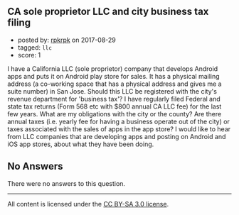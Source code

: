 ## CA sole proprietor LLC and city business tax filing

- posted by: [rpkrpk](https://stackexchange.com/users/47387/rpkrpk) on 2017-08-29
- tagged: `llc`
- score: 1

I have a California LLC (sole proprietor) company that develops Android apps and puts it on Android play store for sales. It has a physical mailing address (a co-working space that has a physical address and gives me a suite number) in San Jose. Should this LLC be registered with the city's revenue department for 'business tax'? I have regularly filed Federal and state tax returns (Form 568 etc with $800 annual CA LLC fee) for the last few years. What are my obligations with the city or the county? Are there annual taxes (i.e. yearly fee for having a business operate out of the city) or taxes associated with the sales of apps in the app store? I would like to hear from LLC companies that are developing apps and posting on Android and iOS app stores, about what they have been doing. 

## No Answers

There were no answers to this question.


---

All content is licensed under the [CC BY-SA 3.0 license](https://creativecommons.org/licenses/by-sa/3.0/).
